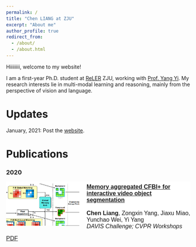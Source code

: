 ```yaml
---
permalink: /
title: "Chen LIANG at ZJU"
excerpt: "About me"
author_profile: true
redirect_from: 
  - /about/
  - /about.html
---
```


Hiiiiiiii, welcome to my website!

I am a first-year Ph.D. student at [ReLER](https://reler.net/) ZJU, working with [Prof. Yang Yi](https://profiles.uts.edu.au/Yi.Yang). My research interests lie in multi-modal learning and reasoning, mainly from the perspective of vision and language.

Updates
======
January, 2021: Post the [website](https://leonnnop.github.io/).

Publications
======
<h3>2020</h3>
<div class="publication">
    <img src="/images/memory+.png" class="publogo" width="200px">
    <p> 
        <strong>
        <a href="https://davischallenge.org/challenge2020/papers/DAVIS-Interactive-Challenge-3rd-Team.pdf" class="first">Memory aggregated CFBI+ for interactive video object segmentation</a>
        </strong>
        <br>
        <br>
        <b>Chen Liang</b>, Zongxin Yang, Jiaxu Miao, Yunchao Wei, Yi Yang
        <br>
        <em>DAVIS Challenge; CVPR Workshops</em>
        <br>
        <span class="links">
            <a href="https://davischallenge.org/challenge2020/papers/DAVIS-Interactive-Challenge-3rd-Team.pdff" class="first">PDF</a>
        </span>
    </p>
</div>


<style>
div {
  display: block;
}
p {
  display: block;
  margin-block-start: 1em;
  margin-block-end: 1em;
  margin-inline-start: 0px;
  margin-inline-end: 0px;
}
.publication {
  padding: 0;
  font-family: Arial;
  font-size: 16px;
  background-color: #fff;
}
.publication {
  clear: left;
  padding-bottom: 0px;
}
.publication img {
  margin-top: 5px;
}
.publication p {
  height: 100px;
  padding-top: 5px;
}
.publogo {
  margin-right: 20px;
  float: left;
  border: 0;
}
.publication .links {
  position: relative;
  top: 15px;
}
</style>